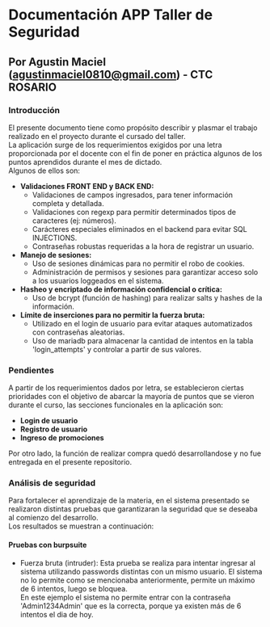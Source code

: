 # Documentación APP Taller de Seguridad 
## Por Agustin Maciel (agustinmaciel0810@gmail.com) - CTC ROSARIO
### Introducción
El presente documento tiene como propósito describir y plasmar el trabajo realizado en el proyecto durante el cursado del taller. <br>
La aplicación surge de los requerimientos exigidos por una letra proporcionada por el docente con el fin de poner en práctica algunos de los puntos aprendidos durante el mes de dictado.
<br> Algunos de ellos son:

* <b>Validaciones FRONT END y BACK END:</b>
  - Validaciones de campos ingresados, para tener información completa y detallada.
  - Validaciones con regexp para permitir determinados tipos de caracteres (ej: números).
  - Carácteres especiales eliminados en el backend para evitar SQL INJECTIONS.
  - Contraseñas robustas requeridas a la hora de registrar un usuario.
* <b>Manejo de sesiones:</b>
  - Uso de sesiones dinámicas para no permitir el robo de cookies.
  - Administración de permisos y sesiones para garantizar acceso solo a los usuarios loggeados en el sistema.
* <b>Hasheo y encriptado de información confidencial o crítica:</b>
  - Uso de bcrypt (función de hashing) para realizar salts y hashes de la información.
* <b>Límite de inserciones para no permitir la fuerza bruta:</b>
  - Utilizado en el login de usuario para evitar ataques automatizados con contraseñas aleatorias.
  - Uso de mariadb para almacenar la cantidad de intentos en la tabla 'login_attempts' y controlar a partir de sus valores.

### Pendientes
A partir de los requerimientos dados por letra, se establecieron ciertas prioridades con el objetivo de abarcar la mayoría de puntos que se vieron durante el curso, las secciones funcionales en la aplicación son:

* <b>Login de usuario</b>
* <b>Registro de usuario</b>
* <b>Ingreso de promociones</b>

Por otro lado, la función de realizar compra quedó desarrollandose y no fue entregada en el presente repositorio.

### Análisis de seguridad
Para fortalecer el aprendizaje de la materia, en el sistema presentado se realizaron distintas pruebas que garantizaran la seguridad que se deseaba al comienzo del desarrollo.
<br> Los resultados se muestran a continuación:

#### Pruebas con burpsuite
  * Fuerza bruta (intruder): Esta prueba se realiza para intentar ingresar al sistema utilizando passwords distintas con un mismo usuario. El sistema no lo permite como
  se mencionaba anteriormente, permite un máximo de 6 intentos, luego se bloquea.<br>
  En este ejemplo el sistema no permite entrar con la contraseña 'Admin1234Admin' que es la correcta, porque ya existen más de 6 intentos el dia de hoy.
  
